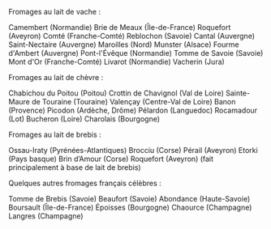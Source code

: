 Fromages au lait de vache :

Camembert (Normandie)
Brie de Meaux (Île-de-France)
Roquefort (Aveyron)
Comté (Franche-Comté)
Reblochon (Savoie)
Cantal (Auvergne)
Saint-Nectaire (Auvergne)
Maroilles (Nord)
Munster (Alsace)
Fourme d'Ambert (Auvergne)
Pont-l'Évêque (Normandie)
Tomme de Savoie (Savoie)
Mont d'Or (Franche-Comté)
Livarot (Normandie)
Vacherin (Jura)


Fromages au lait de chèvre :

Chabichou du Poitou (Poitou)
Crottin de Chavignol (Val de Loire)
Sainte-Maure de Touraine (Touraine)
Valençay (Centre-Val de Loire)
Banon (Provence)
Picodon (Ardèche, Drôme)
Pélardon (Languedoc)
Rocamadour (Lot)
Bucheron (Loire)
Charolais (Bourgogne)


Fromages au lait de brebis :

Ossau-Iraty (Pyrénées-Atlantiques)
Brocciu (Corse)
Pérail (Aveyron)
Etorki (Pays basque)
Brin d’Amour (Corse)
Roquefort (Aveyron) (fait principalement à base de lait de brebis)


Quelques autres fromages français célèbres :

Tomme de Brebis (Savoie)
Beaufort (Savoie)
Abondance (Haute-Savoie)
Boursault (Île-de-France)
Époisses (Bourgogne)
Chaource (Champagne)
Langres (Champagne)